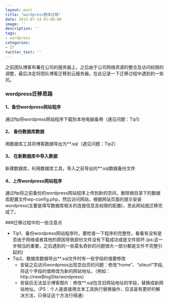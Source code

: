 ```yaml
---
layout: post
title: "wordpress整体迁移"
date: 2015-07-14 01:00:00
image: ''
description: ''
tags:
- wordpress
categories:
- IT
twitter_text: ''
---
```


之前团队博客布署在公司的服务器上，之后由于公司网络资源的整合及访问权限的调整，最后决定将团队博客迁移到云服务器。在此记录一下迁移过程中遇到的一些坑。

### wordpress迁移思路 

#### 1、备份wordpress网站程序
通过ftp将wordpress网站程序下载到本地电脑备用（遇见问题：Tip1）

#### 2、 备份数据库数据 
用数据库工具将博客数据导出为\*\*\.sql（遇见问题：Tip2）

#### 3、 在新数据库中导入数据 
新建数据库，利用数据库工具，导入之前导出的\*\*\.sql数据备份文件 

#### 4、上传wordpress网站程序 
通过ftp将之前备份的wordpress网站程序上传到新的空间，删除根目录下的数据库配置文件wp-config.php，然后访问网站，根据网站页面的提示安装wordpress(主要是填写数据库相关的连接信息及权限的配置)，至此网站就迁移完成了。 

###迁移过程中的一些注意点 
* Tip1、备份wordpress网站程序时，要检查一下程序的完整性，看看有没有是否由于网络或者其他的原因导致部份文件没有下载成功或是文件损坏.(ps:这一步相当的重要，之后遇到的一些莫名奇妙的问题很大一部分都是文件不完整引起的) 
* Tip2、数据库数据导出\*\*\.sql文件时有一些字段的值要修改
  * 安装之后访问wordpress出现空白页的问题：修改“home”、“siteurl”字段,将这个字段的值修改为新的网站地址。（例如：http://newBlogSite/wordpress)
  * 安装后无法显示博客图片：修改**.sql包含旧网站地址的字段，替换成新网站地址。（PS：个人是直接用文本工具执行替换操作，应该是有更好的解决方法，只保证这个方法行得通）

